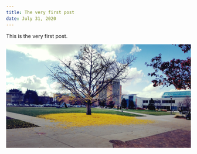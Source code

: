 ```yaml
---
title: The very first post
date: July 31, 2020
---
```


This is the very first post.

![Tree](./tree.jpg)
